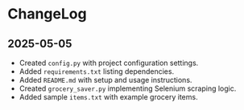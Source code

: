 # ChangeLog

## 2025-05-05
- Created `config.py` with project configuration settings.
- Added `requirements.txt` listing dependencies.
- Added `README.md` with setup and usage instructions.
- Created `grocery_saver.py` implementing Selenium scraping logic.
- Added sample `items.txt` with example grocery items.
